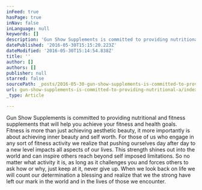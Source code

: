 ```yaml
---
inFeed: true
hasPage: true
inNav: false
inLanguage: null
keywords: []
description: 'Gun Show Supplements is committed to providing nutritional and fitness supplements that will help you achieve your fitness and health goals. Fitness is more than just achieving aesthetic beauty, it more importantly is about achieving inner beauty and self worth. For those of us who engage in any sort of fitness activity we realize that pushing ourselves day after day to a new level impacts all aspects of our lives. This strength shines out into the world and can inspire others reach beyond self imposed limitations. So no matter what activity it is, as long as it challenges you and forces others to ask how or why, just keep at it, never give up. When we look back on life we will count our determination a blessing and realize that we the strong have left our mark in the world and in the lives of those we encounter. '
datePublished: '2016-05-30T15:15:20.223Z'
dateModified: '2016-05-30T15:14:54.838Z'
title: ''
author: []
authors: []
publisher: null
starred: false
sourcePath: _posts/2016-05-30-gun-show-supplements-is-committed-to-providing-nutritional-a.md
url: gun-show-supplements-is-committed-to-providing-nutritional-a/index.html
_type: Article

---
```

Gun Show Supplements is committed to providing nutritional and fitness supplements that will help you achieve your fitness and health goals. Fitness is more than just achieving aesthetic beauty, it more importantly is about achieving inner beauty and self worth. For those of us who engage in any sort of fitness activity we realize that pushing ourselves day after day to a new level impacts all aspects of our lives. This strength shines out into the world and can inspire others reach beyond self imposed limitations. So no matter what activity it is, as long as it challenges you and forces others to ask how or why, just keep at it, never give up. When we look back on life we will count our determination a blessing and realize that we the strong have left our mark in the world and in the lives of those we encounter.